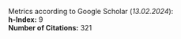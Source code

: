 Metrics according to Google Scholar (_13.02.2024_):<br/>
**h-Index:** 9<br/>
**Number of Citations:** 321<br/>
